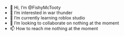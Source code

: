 - 👋 Hi, I’m @FishyMcTooty
- 👀 I’m interested in war thunder
- 🌱 I’m currently learning roblox studio
- 💞️ I’m looking to collaborate on nothing at the moment
- 📫 How to reach me nothing at the moment

<!---
FishyMcTooty/FishyMcTooty is a ✨ special ✨ repository because its `README.md` (this file) appears on your GitHub profile.
You can click the Preview link to take a look at your changes.
--->
